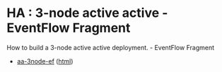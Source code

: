 # HA : 3-node active active - EventFlow Fragment

How to build a 3-node active active deployment. - EventFlow Fragment

* [aa-3node-ef](src/site/markdown/index.md) ([html](https://plord12.github.io/samples/10.4.1/highavailability/aa-3node/aa-3node-ef/))
